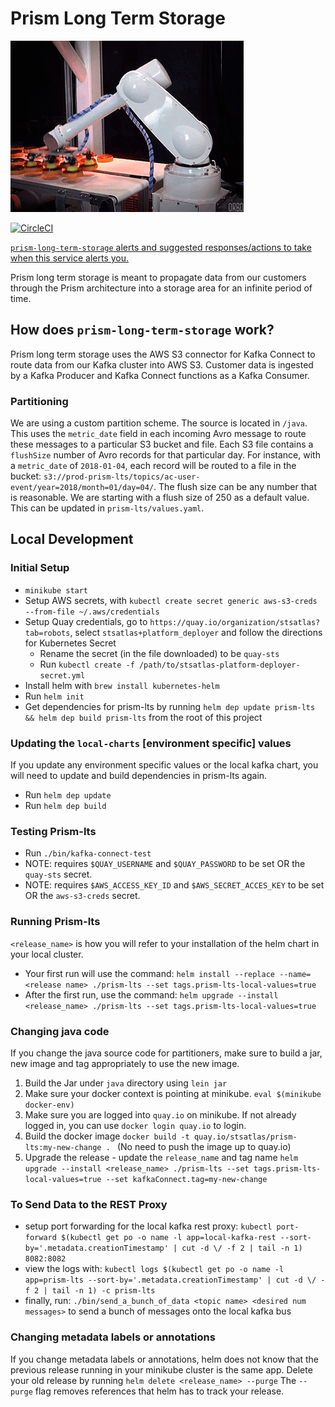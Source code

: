 # Prism Long Term Storage

![From One Conveyor To Another](move-the-data.gif)


[![CircleCI](https://circleci.com/gh/sts-atlas/prism-long-term-storage.svg?style=svg&circle-token=f9068ced4bb8830298187da1386879751e15da78)](https://circleci.com/gh/sts-atlas/prism-long-term-storage)

[`prism-long-term-storage` alerts and suggested responses/actions to take when this service alerts you.](https://cawiki.ca.com/display/SolEng/Alerts+and+Paging+rules+for+Prism-lts)

Prism long term storage is meant to propagate data from our customers through the Prism architecture into a storage area for an infinite period of time.

## How does `prism-long-term-storage` work?

Prism long term storage uses the AWS S3 connector for Kafka Connect to route data from our Kafka cluster into AWS S3. Customer data is ingested by a Kafka Producer and Kafka Connect functions as a Kafka Consumer.

### Partitioning

We are using a custom partition scheme. The source is located in `/java`. This uses the `metric_date` field in each incoming Avro message to route these messages to a particular S3 bucket and file. Each S3 file contains a `flushSize` number of Avro records for that particular day. For instance, with a `metric_date` of `2018-01-04`, each record will be routed to a file in the bucket: `s3://prod-prism-lts/topics/ac-user-event/year=2018/month=01/day=04/`. The flush size can be any number that is reasonable. We are starting with a flush size of 250 as a default value. This can be updated in `prism-lts/values.yaml`.

## Local Development

### Initial Setup

- `minikube start`
- Setup AWS secrets, with `kubectl create secret generic aws-s3-creds --from-file ~/.aws/credentials`
- Setup Quay credentials, go to `https://quay.io/organization/stsatlas?tab=robots`, select `stsatlas+platform_deployer` and follow the directions for Kubernetes Secret
  - Rename the secret (in the file downloaded) to be `quay-sts`
  - Run `kubectl create -f /path/to/stsatlas-platform-deployer-secret.yml`
- Install helm with `brew install kubernetes-helm`
- Run `helm init`
- Get dependencies for prism-lts by running `helm dep update prism-lts && helm dep build prism-lts` from the root of this project

### Updating the `local-charts` [environment specific] values

If you update any environment specific values or the local kafka chart, you will need to update and build dependencies in prism-lts again.

- Run `helm dep update`
- Run `helm dep build`

### Testing Prism-lts

- Run `./bin/kafka-connect-test`
- NOTE: requires `$QUAY_USERNAME` and `$QUAY_PASSWORD` to be set OR the `quay-sts` secret.
- NOTE: requires `$AWS_ACCESS_KEY_ID` and `$AWS_SECRET_ACCES_KEY` to be set OR the `aws-s3-creds` secret.

### Running Prism-lts

`<release_name>` is how you will refer to your installation of the helm chart in your local cluster.
- Your first run will use the command: `helm install --replace --name=<release name> ./prism-lts --set tags.prism-lts-local-values=true`
- After the first run, use the command: `helm upgrade --install <release_name> ./prism-lts --set tags.prism-lts-local-values=true`


### Changing java code
If you change the java source code for partitioners, make sure to build a jar, new image and tag appropriately to use the new image. 

1. Build the Jar under `java` directory using `lein jar`
1. Make sure your docker context is pointing at minikube. `eval $(minikube docker-env)`
1. Make sure you are logged into `quay.io` on minikube. If not already logged in, you can use  `docker login quay.io` to login.
1. Build the docker image `docker build -t quay.io/stsatlas/prism-lts:my-new-change . ` (No need to push the image up to quay.io)
1. Upgrade the release - update the `release_name` and tag name
`helm upgrade --install <release_name> ./prism-lts --set tags.prism-lts-local-values=true --set kafkaConnect.tag=my-new-change`




### To Send Data to the REST Proxy
- setup port forwarding for the local kafka rest proxy: `kubectl port-forward $(kubectl get po -o name -l app=local-kafka-rest --sort-by='.metadata.creationTimestamp' | cut -d \/ -f 2 | tail -n 1) 8082:8082`
- view the logs with: `kubectl logs $(kubectl get po -o name -l app=prism-lts --sort-by='.metadata.creationTimestamp' | cut -d \/ -f 2 | tail -n 1) -c prism-lts`
- finally, run: `./bin/send_a_bunch_of_data <topic name> <desired num messages>` to send a bunch of messages onto the local kafka bus


### Changing metadata labels or annotations
If you change metadata labels or annotations, helm does not know that the previous release running in your minikube cluster is the same app.
Delete your old release by running `helm delete <release_name> --purge`
The `--purge` flag removes references that helm has to track your release.


